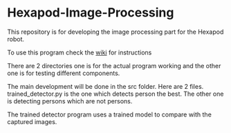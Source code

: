 # Hexapod-Image-Processing
This repository is for developing the image processing part for the Hexapod robot.

To use this program check the [wiki](https://github.com/RemcoMusic/Hexapod-Image-Processing/wiki) for instructions

There are 2 directories one is for the actual program working and the other one is for testing different components.

The main development will be done in the src folder. Here are 2 files. trained_detector.py is the one which detects person the best.
The other one is detecting persons which are not persons.

The trained detector program uses a trained model to compare with the captured images.
